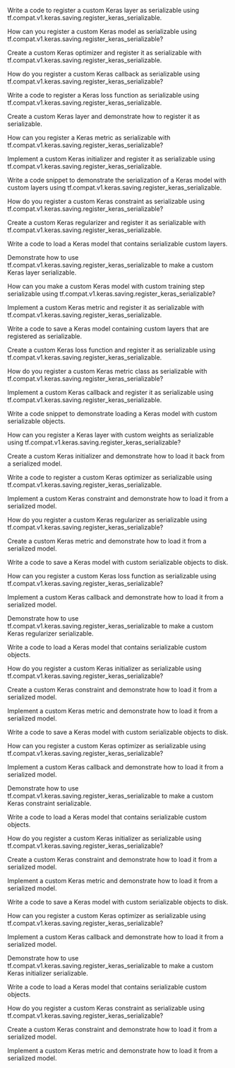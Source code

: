 Write a code to register a custom Keras layer as serializable using tf.compat.v1.keras.saving.register_keras_serializable.

How can you register a custom Keras model as serializable using tf.compat.v1.keras.saving.register_keras_serializable?

Create a custom Keras optimizer and register it as serializable with tf.compat.v1.keras.saving.register_keras_serializable.

How do you register a custom Keras callback as serializable using tf.compat.v1.keras.saving.register_keras_serializable?

Write a code to register a Keras loss function as serializable using tf.compat.v1.keras.saving.register_keras_serializable.

Create a custom Keras layer and demonstrate how to register it as serializable.

How can you register a Keras metric as serializable with tf.compat.v1.keras.saving.register_keras_serializable?

Implement a custom Keras initializer and register it as serializable using tf.compat.v1.keras.saving.register_keras_serializable.

Write a code snippet to demonstrate the serialization of a Keras model with custom layers using tf.compat.v1.keras.saving.register_keras_serializable.

How do you register a custom Keras constraint as serializable using tf.compat.v1.keras.saving.register_keras_serializable?

Create a custom Keras regularizer and register it as serializable with tf.compat.v1.keras.saving.register_keras_serializable.

Write a code to load a Keras model that contains serializable custom layers.

Demonstrate how to use tf.compat.v1.keras.saving.register_keras_serializable to make a custom Keras layer serializable.

How can you make a custom Keras model with custom training step serializable using tf.compat.v1.keras.saving.register_keras_serializable?

Implement a custom Keras metric and register it as serializable with tf.compat.v1.keras.saving.register_keras_serializable.

Write a code to save a Keras model containing custom layers that are registered as serializable.

Create a custom Keras loss function and register it as serializable using tf.compat.v1.keras.saving.register_keras_serializable.

How do you register a custom Keras metric class as serializable with tf.compat.v1.keras.saving.register_keras_serializable?

Implement a custom Keras callback and register it as serializable using tf.compat.v1.keras.saving.register_keras_serializable.

Write a code snippet to demonstrate loading a Keras model with custom serializable objects.

How can you register a Keras layer with custom weights as serializable using tf.compat.v1.keras.saving.register_keras_serializable?

Create a custom Keras initializer and demonstrate how to load it back from a serialized model.

Write a code to register a custom Keras optimizer as serializable using tf.compat.v1.keras.saving.register_keras_serializable.

Implement a custom Keras constraint and demonstrate how to load it from a serialized model.

How do you register a custom Keras regularizer as serializable using tf.compat.v1.keras.saving.register_keras_serializable?

Create a custom Keras metric and demonstrate how to load it from a serialized model.

Write a code to save a Keras model with custom serializable objects to disk.

How can you register a custom Keras loss function as serializable using tf.compat.v1.keras.saving.register_keras_serializable?

Implement a custom Keras callback and demonstrate how to load it from a serialized model.

Demonstrate how to use tf.compat.v1.keras.saving.register_keras_serializable to make a custom Keras regularizer serializable.

Write a code to load a Keras model that contains serializable custom objects.

How do you register a custom Keras initializer as serializable using tf.compat.v1.keras.saving.register_keras_serializable?

Create a custom Keras constraint and demonstrate how to load it from a serialized model.

Implement a custom Keras metric and demonstrate how to load it from a serialized model.

Write a code to save a Keras model with custom serializable objects to disk.

How can you register a custom Keras optimizer as serializable using tf.compat.v1.keras.saving.register_keras_serializable?

Implement a custom Keras callback and demonstrate how to load it from a serialized model.

Demonstrate how to use tf.compat.v1.keras.saving.register_keras_serializable to make a custom Keras constraint serializable.

Write a code to load a Keras model that contains serializable custom objects.

How do you register a custom Keras initializer as serializable using tf.compat.v1.keras.saving.register_keras_serializable?

Create a custom Keras constraint and demonstrate how to load it from a serialized model.

Implement a custom Keras metric and demonstrate how to load it from a serialized model.

Write a code to save a Keras model with custom serializable objects to disk.

How can you register a custom Keras optimizer as serializable using tf.compat.v1.keras.saving.register_keras_serializable?

Implement a custom Keras callback and demonstrate how to load it from a serialized model.

Demonstrate how to use tf.compat.v1.keras.saving.register_keras_serializable to make a custom Keras initializer serializable.

Write a code to load a Keras model that contains serializable custom objects.

How do you register a custom Keras constraint as serializable using tf.compat.v1.keras.saving.register_keras_serializable?

Create a custom Keras constraint and demonstrate how to load it from a serialized model.

Implement a custom Keras metric and demonstrate how to load it from a serialized model.